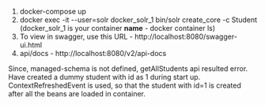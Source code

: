 1. docker-compose up
2. docker exec -it --user=solr docker_solr_1 bin/solr create_core -c Student
(docker_solr_1 is your container **name** - docker container ls)
3. To view in swagger, use this URL - http://localhost:8080/swagger-ui.html
4. api/docs - http://localhost:8080/v2/api-docs

Since, managed-schema is not defined, getAllStudents api resulted error. 
Have created a dummy student with id as 1 during start up.
ContextRefreshedEvent is used, so that the student with id=1 is created after all the beans are loaded in container.